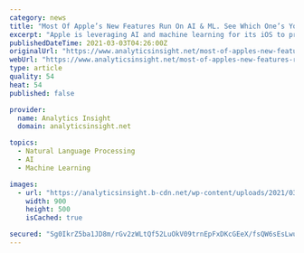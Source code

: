 ```yaml
---
category: news
title: "Most Of Apple’s New Features Run On AI & ML. See Which One’s You Are Using"
excerpt: "Apple is leveraging AI and machine learning for its iOS to provide its users with small conveniences like facial recognition HomeKit, sleep tracking feature in the Apple Watch, real-time offline translation,"
publishedDateTime: 2021-03-03T04:26:00Z
originalUrl: "https://www.analyticsinsight.net/most-of-apples-new-features-run-on-ai-ml-see-which-ones-you-are-using/"
webUrl: "https://www.analyticsinsight.net/most-of-apples-new-features-run-on-ai-ml-see-which-ones-you-are-using/"
type: article
quality: 54
heat: 54
published: false

provider:
  name: Analytics Insight
  domain: analyticsinsight.net

topics:
  - Natural Language Processing
  - AI
  - Machine Learning

images:
  - url: "https://analyticsinsight.b-cdn.net/wp-content/uploads/2021/03/Apple.jpg"
    width: 900
    height: 500
    isCached: true

secured: "Sg0IkrZ5ba1JD8m/rGv2zWLtQf52LuOkV09trnEpFxDKcGEeX/fsQW6sEsLwuTPzrp0jHfWlHHiDAEqilYOd93u7SP8ONeFubZXgkqcS0YopKR8RlNinNROy/0254Yby0BOXhBbosjXcgc34lyjdrI2ewvBbgSfpZHj2qzAzIBuzLUWSLhN6Yv4U3p9roJqvNdKNRfjhBO7RIM49dW1UHQ2zB2R7iovauMTdX6/743ttMjSdXAd/L6Y+rKG5lHiWyIcZclO/Omnni4exOxYLv2sNYsbYOSi/b6imugUKSK8AVZSjazO233QnOFkFSLwi1aHKkP1y7M7mt/A9gtrTIauTEpAMgSCRGcbCJT3zWtI=;CWwFcrEl+IPxNJqLI+dTLw=="
---
```


